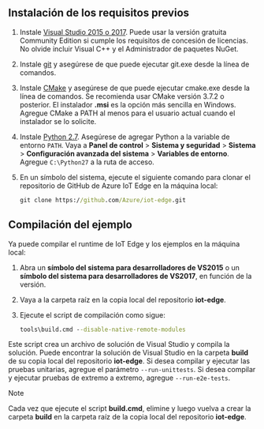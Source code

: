 ## <a name="install-the-prerequisites"></a>Instalación de los requisitos previos

1. Instale [Visual Studio 2015 o 2017](https://www.visualstudio.com). Puede usar la versión gratuita Community Edition si cumple los requisitos de concesión de licencias. No olvide incluir Visual C++ y el Administrador de paquetes NuGet.

1. Instale [git](http://www.git-scm.com) y asegúrese de que puede ejecutar git.exe desde la línea de comandos.

1. Instale [CMake](https://cmake.org/download/) y asegúrese de que puede ejecutar cmake.exe desde la línea de comandos. Se recomienda usar CMake versión 3.7.2 o posterior. El instalador **.msi** es la opción más sencilla en Windows. Agregue CMake a PATH al menos para el usuario actual cuando el instalador se lo solicite.

1. Instale [Python 2.7](https://www.python.org/downloads/release/python-27). Asegúrese de agregar Python a la variable de entorno `PATH`. Vaya a **Panel de control** > **Sistema y seguridad** > **Sistema** > **Configuración avanzada del sistema** > **Variables de entorno**. Agregue `C:\Python27` a la ruta de acceso. 

1. En un símbolo del sistema, ejecute el siguiente comando para clonar el repositorio de GitHub de Azure IoT Edge en la máquina local:

    ```cmd
    git clone https://github.com/Azure/iot-edge.git
    ```

## <a name="how-to-build-the-sample"></a>Compilación del ejemplo

Ya puede compilar el runtime de IoT Edge y los ejemplos en la máquina local:

1. Abra un **símbolo del sistema para desarrolladores de VS2015** o un **símbolo del sistema para desarrolladores de VS2017**, en función de la versión.

1. Vaya a la carpeta raíz en la copia local del repositorio **iot-edge**.

1. Ejecute el script de compilación como sigue:

    ```cmd
    tools\build.cmd --disable-native-remote-modules
    ```

Este script crea un archivo de solución de Visual Studio y compila la solución. Puede encontrar la solución de Visual Studio en la carpeta **build** de su copia local del repositorio **iot-edge**. Si desea compilar y ejecutar las pruebas unitarias, agregue el parámetro `--run-unittests`. Si desea compilar y ejecutar pruebas de extremo a extremo, agregue `--run-e2e-tests`.

> [!NOTE]
> Cada vez que ejecute el script **build.cmd**, elimine y luego vuelva a crear la carpeta **build** en la carpeta raíz de la copia local del repositorio **iot-edge**.